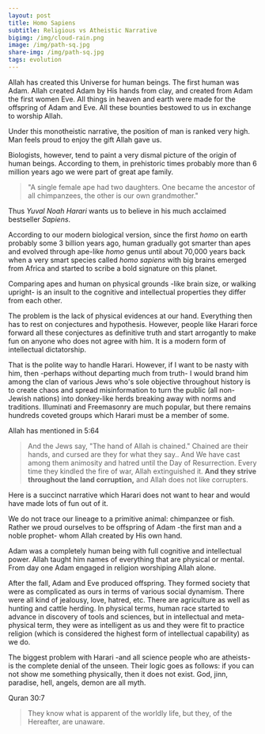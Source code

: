 ```yaml
---
layout: post
title: Homo Sapiens
subtitle: Religious vs Atheistic Narrative
bigimg: /img/cloud-rain.png
image: /img/path-sq.jpg
share-img: /img/path-sq.jpg
tags: evolution
---
```


Allah has created this Universe for human beings. The first human was Adam. Allah created Adam by His hands from clay, and created from Adam the first women Eve. All things in heaven and earth were made for the offspring of Adam and Eve. All these bounties bestowed to us in exchange to worship Allah.

Under this monotheistic narrative, the position of man is ranked very high. Man feels proud to enjoy the gift Allah gave us. 

Biologists, however, tend to paint a very dismal picture of the origin of human beings. According to them, in prehistoric times probably more than 6 million years ago we were part of great ape family. 

>"A single female ape had two daughters. One became the ancestor of all chimpanzees, the other is our own grandmother."

Thus *Yuval Noah Harari* wants us to believe in his much acclaimed bestseller *Sapiens*.

According to our modern biological version, since the first *homo* on earth probably some 3 billion years ago, human gradually got smarter than apes and evolved through ape-like *homo* genus until about 70,000 years back when a very smart species called *homo sapiens* with big brains emerged from Africa and started to scribe a bold signature on this planet.  

Comparing apes and human on physical grounds -like brain size, or walking upright- is an insult to the cognitive and intellectual properties they differ from each other. 

The problem is the lack of physical evidences at our hand. Everything then has to rest on conjectures and hypothesis. However, people like Harari force forward all these conjectures as definitive truth and start arrogantly to make fun on anyone who does not agree with him. It is a modern form of intellectual dictatorship. 

That is the polite way to handle Harari. However, if I want to be nasty with him, then -perhaps without departing much from truth- I would brand him among the clan of various Jews who's sole objective throughout history is to create chaos and spread misinformation to turn the public (all non-Jewish nations) into donkey-like herds breaking away with norms and traditions. Illuminati and Freemasonry are much popular, but there remains hundreds coveted groups which Harari must be a member of some.

Allah has mentioned in 5:64

>And the Jews say, "The hand of Allah is chained." Chained are their hands, and cursed are they for what they say.. And We have cast among them animosity and hatred until the Day of Resurrection. Every time they kindled the fire of war, Allah extinguished it. **And they strive throughout the land corruption,** and Allah does not like corrupters.


Here is a succinct narrative which Harari does not want to hear and would have made lots of fun out of it. 

We do not trace our lineage to a primitive animal: chimpanzee or fish. Rather we proud ourselves to be offspring of Adam -the first man and a noble prophet- whom Allah created by His own hand. 

Adam was a completely human being with full cognitive and intellectual power. Allah taught him names of everything that are physical or mental. From day one Adam engaged in religion worshiping Allah alone. 

After the fall, Adam and Eve produced offspring. They formed society that were as complicated as ours in terms of various social dynamism. There were all kind of jealousy, love, hatred, etc. There are agriculture as well as hunting and cattle herding. In physical terms, human race started to advance in discovery of tools and sciences, but in intellectual and meta-physical term, they were as intelligent as us and they were fit to practice religion (which is considered the highest form of intellectual capability) as we do. 

The biggest problem with Harari -and all science people who are atheists- is the complete denial of the unseen. Their logic goes as follows: if you can not show me something physically, then it does not exist. God, jinn, paradise, hell, angels, demon are all myth. 

Quran 30:7

>They know what is apparent of the worldly life, but they, of the Hereafter, are unaware. 






